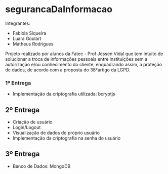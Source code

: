 # segurancaDaInformacao
Integrantes:
- Fabiola Siqueira
- Luara Goulart
- Matheus Rodrigues


Projeto realizado por alunos da Fatec - Prof Jessen Vidal que tem intuito de solucionar a troca de informações pessoais entre instituições 
sem a autorização e/ou conhecimento do cliente, enquadrando assim, a proteção de dados, 
de acordo com a proposta do 38°artigo da LGPD.

### 1º Entrega 
- Implementação da criptografia utilizada: bcryptjs

## 2º Entrega
- Criação de usuário
- Login/Logout
- Visualização de dados do proprio usuário
- Implementação da criptografia na senha do usuário

## 3º Entrega
- Banco de Dados: MongoDB 

